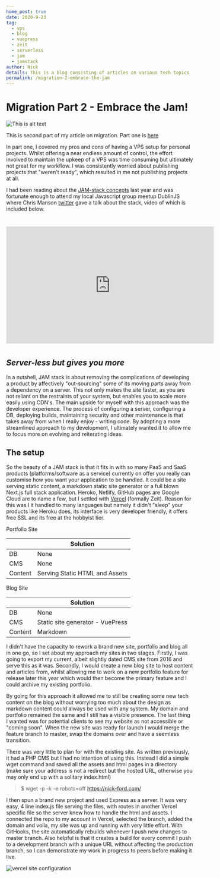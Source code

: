 ```yaml
---
home_post: true
date: 2020-9-23
tag: 
  - vps
  - blog
  - vuepress
  - zeit
  - serverless
  - jam
  - jamstack
author: Nick  
details: This is a blog consisting of articles on various tech topics
permalink: /migration-2-embrace-the-jam
---
```


# Migration Part 2 - Embrace the Jam!

![This is alt text](/images/jamstack.png)

This is second part of my article on migration. Part one is [here](/migration-1-vps-full-circle) 

In part one, I covered my pros and cons of having a VPS setup for personal projects. Whilst offering a near endless amount of control, the effort involved to maintain the upkeep of a VPS was time consuming but ultimately not great for my workflow. I was consistently worried about publishing projects that "weren't ready", which resulted in me not publishing projects at all. 

I had been reading about the [JAM-stack concepts](https://medium.com/notonlycss/why-the-jamstack-is-becoming-so-popular-a26133b12a30) last year and was fortunate enough to attend my local Javascript group meetup DublinJS where Chris Manson [twitter](https://twitter.com/real_ate) gave a talk about the stack, video of which is included below.
# 

<div style="text-align: center;"><iframe width="560" height="315" src="https://www.youtube.com/embed/eQULGb10MbQ" frameborder="0" allow="accelerometer; autoplay; clipboard-write; encrypted-media; gyroscope; picture-in-picture" allowfullscreen></iframe></div>

# # 

## *Server-less but gives you more*

In a nutshell, JAM stack is about removing the complications of developing a product by affectively "out-sourcing" some of its moving parts away from a dependency on a server. This not only makes the site faster, as you are not reliant on the restraints of your system, but enables you to scale more easily using CDN's. The main upside for myself with this approach was the developer experience. The process of configuring a server, configuring a DB, deploying builds, maintaining security and other maintenance is that takes away from when I really enjoy - writing code. By adopting a more streamlined approach to my development, I ultimately wanted it to allow me to focus more on evolving and reiterating ideas.

## The setup

So the beauty of a JAM stack is that it fits in with so many PaaS and SaaS products (platforms/software as a service) currently on offer you really can customise how you want your application to be handled. It could be a site serving static content, a markdown static site generator or a full blown Next.js full stack application. Heroko, Netlify, GitHub pages are Google Cloud are to name a few, but I settled with [Vercel](https://vercel.com/) (formally Zeit). Reason for this was I it handled to many languages but namely it didn't "sleep" your products like Heroku does, its interface is very developer friendly, it offers free SSL and its free at the hobbyist tier. 

Portfolio Site

|    | Solution |
| -- | ------- |
| DB   | None  |
| CMS   | None |
| Content   | Serving Static HTML and Assets |

Blog Site

|    | Solution |
| -- | ------- |
| DB   | None  |
| CMS   | Static site generator - VuePress |
| Content | Markdown |
 
 I didn't have the capacity to rework a brand new site, portfolio and blog all in one go, so I set about my approach my sites in two stages. Firstly, I was going to export my current, albeit slightly dated CMS site from 2016 and serve this as it was. Secondly, I would create a new blog site to host content and articles from, whilst allowing me to work on a new portfolio feature for release later this year which would then become the primary feature and I could archive my existing portfolio.
 
 By going for this approach it allowed me to still be creating some new tech content on the blog without worrying too much about the design as markdown content could always be used with any system. My domain and portfolio remained the same and I still has a visible presence. The last thing I wanted was for potential clients to see my website as not accessible or "coming soon". When the new site was ready for launch I would merge the feature branch to master, swap the domains over and have a seemless transition.

 There was very little to plan for with the existing site. As written previously, it had a PHP CMS but I had no intention of using this. Instead I did a simple wget command and saved all the assets and html pages in a directory (make sure your address is not a redirect but the hosted URL, otherwise you may only end up with a solitary index.html)  

> $ wget -p -k -e robots=off https://nick-ford.com/

I then spun a brand new project and used Express as a server. It was very easy, 4 line index.js file serving the files, with routes in another Vercel specific file so the server knew how to handle the html and assets. I connected the repo to my account in Vercel, selected the branch, added the domain and voila, my site was up and running with very little effort. With GitHooks, the site automatically rebuilds whenever I push new changes to master branch. Also helpful is that it creates a build for every commit I push to a development branch with a unique URL without affecting the production branch, so I can demonstrate my work in progress to peers before making it live. 

![vercel site configuration](/images/vercel-nick-site.png)

